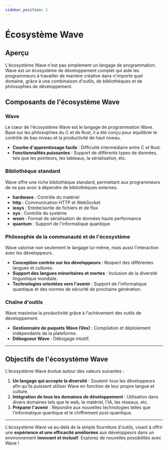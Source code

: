 ```yaml
---
sidebar_position: 2
---
```


# Écosystème Wave 

## Aperçu

L'écosystème Wave n'est pas simplement un langage de programmation.
Wave est un écosystème de développement complet qui aide les programmeurs à travailler de manière créative dans n'importe quel domaine, grâce à une combinaison d'outils, de bibliothèques et de philosophies de développement.

## Composants de l'écosystème Wave
### Wave
Le cœur de l'écosystème Wave est le langage de programmation Wave.
Basé sur les philosophies du C et de Rust, il a été conçu pour équilibrer le contrôle de bas niveau et la productivité de haut niveau.

* **Courbe d'apprentissage facile** : Difficulté intermédiaire entre C et Rust.
* **Fonctionnalités puissantes** : Support de différents types de données, tels que les pointeurs, les tableaux, la sérialisation, etc.

### Bibliothèque standard
Wave offre une riche bibliothèque standard, permettant aux programmeurs de ne pas avoir à dépendre de bibliothèques externes.

* **hardwave** : Contrôle du matériel
* **http** : Communication HTTP et WebSocket
* **iosys** : Entrée/sortie de fichiers et de flux
* **sys** : Contrôle du système
* **wson** : Format de sérialisation de données haute performance
* **quantum** : Support de l'informatique quantique

### Philosophie de la communauté et de l'écosystème
Wave valorise non seulement le langage lui-même, mais aussi l'interaction avec les développeurs.

* **Conception centrée sur les développeurs** : Respect des différentes langues et cultures.
* **Support des langues minoritaires et mortes** : Inclusion de la diversité linguistique mondiale.
* **Technologies orientées vers l'avenir** : Support de l'informatique quantique et des normes de sécurité de prochaine génération.

### Chaîne d'outils
Wave maximise la productivité grâce à l'achèvement des outils de développement.

* **Gestionnaire de paquets Wave (Vex)** : Compilation et déploiement indépendants de la plateforme.
* **Débogueur Wave** : Débogage intuitif.

---

## Objectifs de l'écosystème Wave
L'écosystème Wave évolue autour des valeurs suivantes :

1. **Un langage qui accepte la diversité** : Soutenir tous les développeurs afin qu'ils puissent utiliser Wave en fonction de leur propre langue et culture.
2. **Intégration de tous les domaines de développement** : Utilisation dans divers domaines tels que le web, le matériel, l'IA, les réseaux, etc.
3. **Préparer l'avenir** : Répondre aux nouvelles technologies telles que l'informatique quantique et le chiffrement post-quantique.

---

L'écosystème Wave va au-delà de la simple fourniture d'outils, visant à offrir une **expérience et une efficacité améliorées** aux développeurs dans un environnement **innovant et inclusif**.
Explorez de nouvelles possibilités avec Wave !
